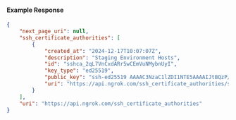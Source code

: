 <!-- Code generated for API Clients. DO NOT EDIT. -->

#### Example Response

```json
{
	"next_page_uri": null,
	"ssh_certificate_authorities": [
		{
			"created_at": "2024-12-17T10:07:07Z",
			"description": "Staging Environment Hosts",
			"id": "sshca_2qL7VnCxdARr5wCEmVuNMybnUyI",
			"key_type": "ed25519",
			"public_key": "ssh-ed25519 AAAAC3NzaC1lZDI1NTE5AAAAIJtBQzP/Rzy8H93VM/D4Wv92nSqChEdQDoZ/KlBqH71g",
			"uri": "https://api.ngrok.com/ssh_certificate_authorities/sshca_2qL7VnCxdARr5wCEmVuNMybnUyI"
		}
	],
	"uri": "https://api.ngrok.com/ssh_certificate_authorities"
}
```
